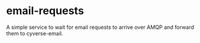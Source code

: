 # email-requests
A simple service to wait for email requests to arrive over AMQP and forward them to cyverse-email.
